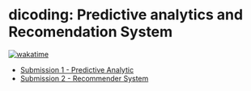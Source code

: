 # dicoding: Predictive analytics and Recomendation System

[![wakatime](https://wakatime.com/badge/user/018b799e-de53-4f7a-bb65-edc2df9f26d8/project/45c71873-666f-4140-a133-d302f409bd33.svg)](https://wakatime.com/badge/user/018b799e-de53-4f7a-bb65-edc2df9f26d8/project/45c71873-666f-4140-a133-d302f409bd33)

- [Submission 1 - Predictive Analytic](https://github.com/ridwaanhall/applied-machine-learning/tree/main/predictive-analytics)
- [Submission 2 - Recommender System](https://github.com/ridwaanhall/applied-machine-learning/tree/main/recomendation-system)
